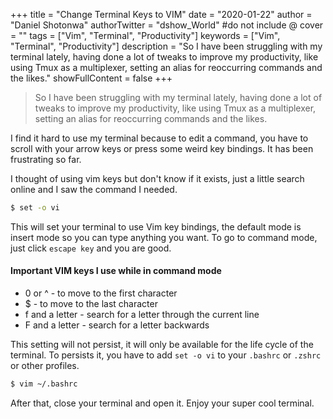 +++
title = "Change Terminal Keys to VIM"
date = "2020-01-22"
author = "Daniel Shotonwa"
authorTwitter = "dshow_World" #do not include @
cover = ""
tags = ["Vim", "Terminal", "Productivity"]
keywords = ["Vim", "Terminal", "Productivity"]
description = "So I have been struggling with my terminal lately, having done a lot of tweaks to improve my productivity, like using Tmux as a multiplexer, setting an alias for reoccurring commands and the likes."
showFullContent = false
+++

> So I have been struggling with my terminal lately, having done a lot of tweaks to improve my productivity, like using Tmux as a multiplexer, setting an alias for reoccurring commands and the likes.

I find it hard to use my terminal because to edit a command, you have to scroll with your arrow keys or press some weird key bindings. It has been frustrating so far.

I thought of using vim keys but don't know if it exists, just a little search online and I saw the command I needed.

```bash
$ set -o vi
```

This will set your terminal to use Vim key bindings, the default mode is insert mode so you can type anything you want. To go to command mode, just click `escape key` and you are good.

#### Important VIM keys I use while in command mode
- 0 or ^   - to move to the first character
- $   - to move to the last character
- f and a letter   - search for a letter through the current line
- F and a letter   - search for a letter backwards


This setting will not persist, it will only be available for the life cycle of the terminal. To persists it, you have to add `set -o vi` to your `.bashrc` or `.zshrc` or other profiles.

```bash
$ vim ~/.bashrc
```

After that, close your terminal and open it. Enjoy your super cool terminal.